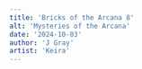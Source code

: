 ```yaml
---
title: 'Bricks of the Arcana 8'
alt: 'Mysteries of the Arcana'
date: '2024-10-03'
author: 'J Gray'
artist: 'Keira'
---
```

